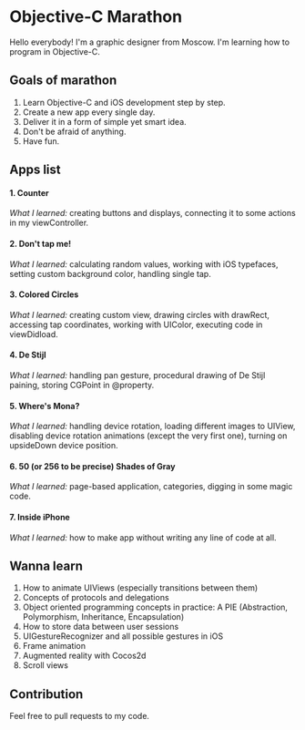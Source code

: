 Objective-C Marathon
====================

Hello everybody! I'm a graphic designer from Moscow. I'm learning how to program in Objective-C.

## Goals of marathon

1. Learn Objective-C and iOS development step by step.
2. Create a new app every single day.
3. Deliver it in a form of simple yet smart idea.
4. Don't be afraid of anything.
5. Have fun.


## Apps list

#### 1. Counter
*What I learned:* creating buttons and displays, connecting it to some actions in my viewController.

#### 2. Don't tap me!
*What I learned:* calculating random values, working with iOS typefaces, setting custom background color, handling single tap.

#### 3. Colored Circles
*What I learned:* creating custom view, drawing circles with drawRect, accessing tap coordinates, working with UIColor, executing code in viewDidload.

#### 4. De Stijl
*What I learned:* handling pan gesture, procedural drawing of De Stijl paining, storing CGPoint in @property.

#### 5. Where's Mona?
*What I learned:* handling device rotation, loading different images to UIView, disabling device rotation animations (except the very first one), turning on upsideDown device position.

#### 6. 50 (or 256 to be precise) Shades of Gray
*What I learned:* page-based application, categories, digging in some magic code.

#### 7. Inside iPhone
*What I learned:* how to make app without writing any line of code at all.


## Wanna learn
1. How to animate UIViews (especially transitions between them)
2. Concepts of protocols and delegations
3. Object oriented programming concepts in practice: A PIE (Abstraction, Polymorphism, Inheritance, Encapsulation)
4. How to store data between user sessions
5. UIGestureRecognizer and all possible gestures in iOS
6. Frame animation
7. Augmented reality with Cocos2d
8. Scroll views

## Contribution
Feel free to pull requests to my code.